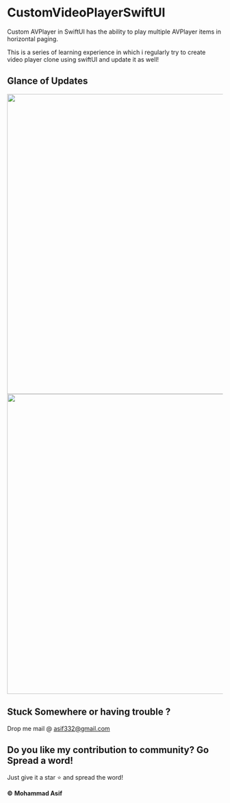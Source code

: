 # CustomVideoPlayerSwiftUI
Custom AVPlayer in SwiftUI has the ability to play multiple AVPlayer items in horizontal paging.

This is a series of learning experience in which i regularly try to create video player clone using swiftUI and update it as well!

## Glance of Updates

<img src="https://imgur.com/fNq2ZfB.png" height="700"> <img src="https://imgur.com/tKJKThg.png" height="700">

## Stuck Somewhere or having trouble ?
Drop me mail @ asif332@gmail.com

## Do you like my contribution to community? Go Spread a word!
Just give it a star ⭐️ and spread the word!

**©** **Mohammad Asif** 
